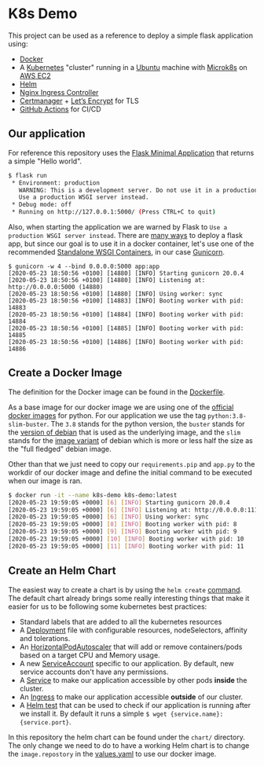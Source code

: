 # K8s Demo

This project can be used as a reference to deploy a simple flask application using:

- [Docker](https://docs.docker.com/get-started/)
- A [Kubernetes](https://kubernetes.io/docs/setup/) "cluster" running in a [Ubuntu](https://ubuntu.com/) machine with [Microk8s](https://microk8s.io/#get-started) on [AWS EC2](https://aws.amazon.com/pt/ec2/)
- [Helm](https://helm.sh/)
- [Nginx Ingress Controller](https://kubernetes.github.io/ingress-nginx/)
- [Certmanager](https://cert-manager.io/docs/) + [Let’s Encrypt](https://letsencrypt.org/) for TLS
- [GitHub Actions](.github/workflows/deploy.yml) for CI/CD

## Our application

For reference this repository uses the [Flask Minimal Application](https://flask.palletsprojects.com/en/1.1.x/quickstart/#a-minimal-application) that returns a simple "Hello world".

```bash
$ flask run
 * Environment: production
   WARNING: This is a development server. Do not use it in a production deployment.
   Use a production WSGI server instead.
 * Debug mode: off
 * Running on http://127.0.0.1:5000/ (Press CTRL+C to quit)
```

Also, when starting the application we are warned by Flask to `Use a production WSGI server instead`. There are [many ways](https://flask.palletsprojects.com/en/1.1.x/deploying/) to deploy a flask app, but since our goal is to use it in a docker container, let's use one of the recommended [Standalone WSGI Containers](https://flask.palletsprojects.com/en/1.1.x/deploying/wsgi-standalone/), in our case [Gunicorn](https://gunicorn.org/).

```bashq
$ gunicorn -w 4 --bind 0.0.0.0:5000 app:app
[2020-05-23 18:50:56 +0100] [14880] [INFO] Starting gunicorn 20.0.4
[2020-05-23 18:50:56 +0100] [14880] [INFO] Listening at: http://0.0.0.0:5000 (14880)
[2020-05-23 18:50:56 +0100] [14880] [INFO] Using worker: sync
[2020-05-23 18:50:56 +0100] [14883] [INFO] Booting worker with pid: 14883
[2020-05-23 18:50:56 +0100] [14884] [INFO] Booting worker with pid: 14884
[2020-05-23 18:50:56 +0100] [14885] [INFO] Booting worker with pid: 14885
[2020-05-23 18:50:56 +0100] [14886] [INFO] Booting worker with pid: 14886
```

## Create a Docker Image

The definition for the Docker image can be found in the [Dockerfile](Dockerfile).

As a base image for our docker image we are using one of the [official docker images](https://hub.docker.com/_/python/) for python. For our application we use the tag `python:3.8-slim-buster`. The `3.8` stands for the python version, the `buster` stands for the [version of debian](https://www.debian.org/releases/buster/) that is used as the underlying image, and the `slim` stands for the [image variant](https://hub.docker.com/_/debian?tab=description) of debian which is more or less half the size as the "full fledged" debian image.

Other than that we just need to copy our `requirements.pip` and `app.py` to the workdir of our docker image and define the initial command to be executed when our image is ran.

```bash
$ docker run -it --name k8s-demo k8s-demo:latest
[2020-05-23 19:59:05 +0000] [6] [INFO] Starting gunicorn 20.0.4
[2020-05-23 19:59:05 +0000] [6] [INFO] Listening at: http://0.0.0.0:11130 (6)
[2020-05-23 19:59:05 +0000] [6] [INFO] Using worker: sync
[2020-05-23 19:59:05 +0000] [8] [INFO] Booting worker with pid: 8
[2020-05-23 19:59:05 +0000] [9] [INFO] Booting worker with pid: 9
[2020-05-23 19:59:05 +0000] [10] [INFO] Booting worker with pid: 10
[2020-05-23 19:59:05 +0000] [11] [INFO] Booting worker with pid: 11
```

## Create an Helm Chart

The easiest way to create a chart is by using the `helm create` [command](https://helm.sh/docs/helm/helm_create/#helm).
The default chart already brings some really interesting things that make it easier for us to be following some kubernetes best practices:

- Standard labels that are added to all the kubernetes resources
- A [Deployment](./chart/k8s-demo/templates/deployment.yaml) file with configurable resources, nodeSelectors, affinity and tolerations.
- An [HorizontalPodAutoscaler](./chart/k8s-demo/templates/hpa.yaml) that will add or remove containers/pods based on a target CPU and Memory usage.
- A new [ServiceAccount](chart/k8s-demo/templates/serviceaccount.yaml) specific to our application. By default, new service accounts don't have any permissions.
- A [Service](chart/k8s-demo/templates/service.yaml) to make our application accessible by other pods **inside** the cluster.
- An [Ingress](chart/k8s-demo/templates/ingress.yaml) to make our application accessible **outside** of our cluster.
- A [Helm test](chart/k8s-demo/templates/tests/test-connection.yaml) that can be used to check if our application is running after we install it. By default it runs a simple `$ wget {service.name}:{service.port}`.

In this repository the helm chart can be found under the `chart/` directory.
The only change we need to do to have a working Helm chart is to change the `image.repostory` in the [values.yaml](chart/k8s-demo/values.yaml) to use our docker image.
